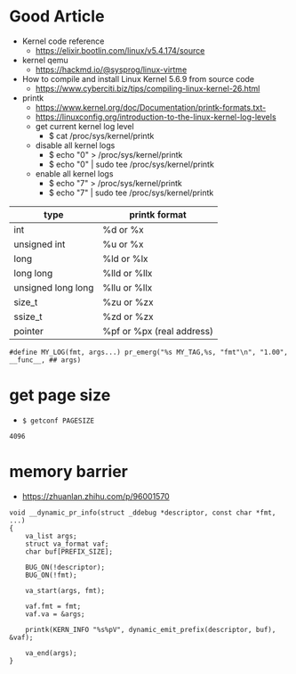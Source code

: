 # Good Article
* Kernel code reference
  * https://elixir.bootlin.com/linux/v5.4.174/source
* kernel qemu
  * https://hackmd.io/@sysprog/linux-virtme
* How to compile and install Linux Kernel 5.6.9 from source code
  * https://www.cyberciti.biz/tips/compiling-linux-kernel-26.html
* printk
  * https://www.kernel.org/doc/Documentation/printk-formats.txt- 
  * https://linuxconfig.org/introduction-to-the-linux-kernel-log-levels
  * get current kernel log level
    * $ cat /proc/sys/kernel/printk
  * disable all kernel logs
    * $ echo "0" > /proc/sys/kernel/printk
    * $ echo "0" | sudo tee /proc/sys/kernel/printk
  * enable all kernel logs
    * $ echo "7" > /proc/sys/kernel/printk
    * $ echo "7" | sudo tee /proc/sys/kernel/printk


| type | printk format |
| ------ | ----- |
| int | %d or %x |
| unsigned int | %u or %x |
| long | %ld or %lx |
| long long | %lld or %llx |
| unsigned long long | %llu or %llx |
| size_t | %zu or %zx |
| ssize_t | %zd or %zx |
| pointer | %pf or %px (real address) |

```
#define MY_LOG(fmt, args...) pr_emerg("%s MY_TAG,%s, "fmt"\n", "1.00", __func__, ## args)
```

# get page size
- `$ getconf PAGESIZE`
````
4096
````

# memory barrier
* https://zhuanlan.zhihu.com/p/96001570

````
void __dynamic_pr_info(struct _ddebug *descriptor, const char *fmt, ...)
{
	va_list args;
	struct va_format vaf;
	char buf[PREFIX_SIZE];

	BUG_ON(!descriptor);
	BUG_ON(!fmt);

	va_start(args, fmt);

	vaf.fmt = fmt;
	vaf.va = &args;

	printk(KERN_INFO "%s%pV", dynamic_emit_prefix(descriptor, buf), &vaf);

	va_end(args);
}
````
